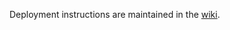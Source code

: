 Deployment instructions are maintained in the [wiki](https://github.com/NREL/alfalfa/wiki/Deployment).
